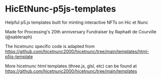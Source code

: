 # HicEtNunc-p5js-templates

Helpful p5.js templates built for minting interactive NFTs on Hic et Nunc 

Made for Processing's 20th anniversary Fundraiser by Raphaël de Courville (@sableraph)

The hicetnunc specific code is adapted from https://github.com/hicetnunc2000/hicetnunc/tree/main/templates/html-p5js-template

More hicetnunc html templates (three.js, glsl, etc) can be found at https://github.com/hicetnunc2000/hicetnunc/tree/main/templates
